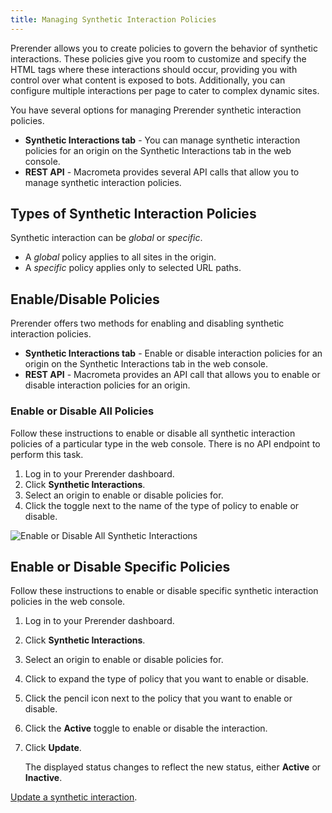 ```yaml
---
title: Managing Synthetic Interaction Policies
---
```


Prerender allows you to create policies to govern the behavior of synthetic interactions. These policies give you room to customize and specify the HTML tags where these interactions should occur, providing you with control over what content is exposed to bots. Additionally, you can configure multiple interactions per page to cater to complex dynamic sites.

You have several options for managing Prerender synthetic interaction policies.

- **Synthetic Interactions tab** - You can manage synthetic interaction policies for an origin on the Synthetic Interactions tab in the web console.
- **REST API** - Macrometa provides several API calls that allow you to manage synthetic interaction policies.

## Types of Synthetic Interaction Policies

Synthetic interaction can be _global_ or _specific_.

- A _global_ policy applies to all sites in the origin.
- A _specific_ policy applies only to selected URL paths.


## Enable/Disable Policies

Prerender offers two methods for enabling and disabling synthetic interaction policies.

- **Synthetic Interactions tab** - Enable or disable interaction policies for an origin on the Synthetic Interactions tab in the web console.
- **REST API** - Macrometa provides an API call that allows you to enable or disable interaction policies for an origin.

### Enable or Disable All Policies

Follow these instructions to enable or disable all synthetic interaction policies of a particular type in the web console. There is no API endpoint to perform this task.

1. Log in to your Prerender dashboard.
2. Click **Synthetic Interactions**.
3. Select an origin to enable or disable policies for.
4. Click the toggle next to the name of the type of policy to enable or disable.

![Enable or Disable All Synthetic Interactions](/img/prerendering/enable-disable-all-synthetic-interactions.png)

## Enable or Disable Specific Policies

<Tabs groupId="operating-systems2">
<TabItem value="console" label="Web Console">

Follow these instructions to enable or disable specific synthetic interaction policies in the web console.

1. Log in to your Prerender dashboard.
2. Click **Synthetic Interactions**.
3. Select an origin to enable or disable policies for.
4. Click to expand the type of policy that you want to enable or disable.
5. Click the pencil icon next to the policy that you want to enable or disable.
6. Click the **Active** toggle to enable or disable the interaction.
7. Click **Update**.

   The displayed status changes to reflect the new status, either **Active** or **Inactive**.

</TabItem>
<TabItem value="api" label="REST API">

[Update a synthetic interaction](https://www.macrometa.com/docs/apiPrerendering#/paths/api-prerender-v1-origins-origin--interactions--type/patch).

</TabItem>
</Tabs>
